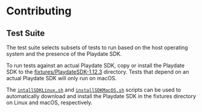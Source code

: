 # Contributing

## Test Suite

The test suite selects subsets of tests to run based on the host operating system and the presence of the Playdate SDK.

To run tests against an actual Playdate SDK, copy or install the Playdate SDK to the [fixtures/PlaydateSDK-1.12.3](/fixtures/PlaydateSDK-1.12.3) directory. Tests that depend on an actual Playdate SDK will only run on macOS.

The [`intallSDKLinux.sh`](/scripts/installSDKLinux.sh) and [`installSDKMacOS.sh`](/scripts/installSDKMacOS.sh) scripts can be used to automatically download and install the Playdate SDK in the fixtures directory on Linux and macOS, respectively.
